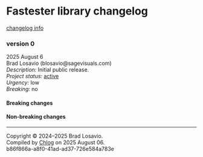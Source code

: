 
  <body>
    <h1>
      Fastester library changelog
    </h1><a href="https://github.com/blosavio/chlog">changelog info</a>
    <section>
      <h3>
        version 0
      </h3>
      <p>
        2025 August 6<br>
        Brad Losavio (blosavio@sagevisuals.com)<br>
        <em>Description:</em> Initial public release.<br>
        <em>Project status:</em> <a href="https://github.com/metosin/open-source/blob/main/project-status.md">active</a><br>
        <em>Urgency:</em> low<br>
        <em>Breaking:</em> no
      </p>
      <p></p>
      <div>
        <h4>
          Breaking changes
        </h4>
        <ul></ul>
        <h4>
          Non-breaking changes
        </h4>
        <ul></ul>
      </div>
      <hr>
    </section>
    <p id="page-footer">
      Copyright © 2024–2025 Brad Losavio.<br>
      Compiled by <a href="https://github.com/blosavio/chlog">Chlog</a> on 2025 August 06.<span id="uuid"><br>
      b86f866a-a8f0-41ad-ad37-726e584a783e</span>
    </p>
  </body>
</html>
